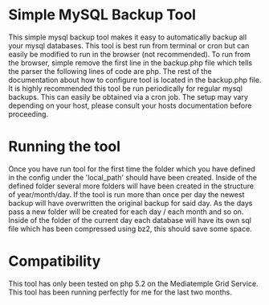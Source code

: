 # Simple MySQL Backup Tool

This simple mysql backup tool makes it easy to automatically backup all your mysql databases. This tool is best run from terminal or cron but can easily be modified to run in the browser (not recommended). To run from the browser, simple remove the first line in the backup.php file which tells the parser the following lines of code are php. The rest of the documentation about how to configure tool is located in the backup.php file.  It is highly recommended this tool be run periodically for regular mysql backups.  This can easily be obtained via a cron job.  The setup may vary depending on your host, please consult your hosts documentation before proceeding.

# Running the tool

Once you have run tool for the first time the folder which you have defined in the config under the 'local\_path' should have been created. Inside of the defined folder several more folders will have been created in the structure of year/month/day. If the tool is run more than once per day the newest backup will have overwritten the original backup for said day.  As the days pass a new folder will be created for each day / each month and so on. Inside of the folder of the current day each database will have its own sql file which has been compressed using bz2, this should save some space.  

# Compatibility

This tool has only been tested on php 5.2 on the Mediatemple Grid Service. This tool has been running perfectly for me for the last two months.
